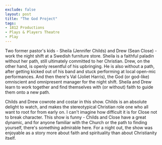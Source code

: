 ```yaml
---
exclude: false
layout: post
title: "The God Project"
tags:
- 1812 Productions
- Plays & Players Theatre
- Play
---
```

Two former pastor's kids - Sheila (Jennifer Childs) and Drew (Sean Close) - work the night shift at a Swedish furniture store. Sheila is a faithful paladin without her path, still ultimately committed to her Christian. Drew, on the other hand, is openly resentful of his upbringing. He is also without a path, after getting kicked out of his band and stuck performing at local open-mic performances. And then there's Val (Joliet Harris), the God (or god-like) omniscient and omnipresent manager for the night shift. Sheila and Drew learn to work together and find themselves with (or without) faith to guide them onto a new path.

Childs and Drew cowrote and costar in this show. Childs is an absolute delight to watch, and makes the stereotypical Christian role one who all want to root for from early on. I can't imagine how difficult it is for Close not to break character. This show is funny - Childs and Close have a great dynamic, and for anyone familiar with the Church or the path to finding yourself, there's something admirable here. For a night out, the show was enjoyable as a story more about faith and spirituality than about Christianity itself.  
